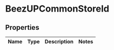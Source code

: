 
# BeezUPCommonStoreId

## Properties
Name | Type | Description | Notes
------------ | ------------- | ------------- | -------------



